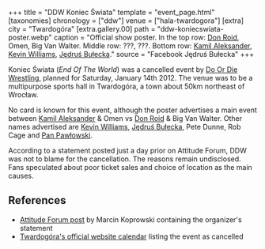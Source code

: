 +++
title = "DDW Koniec Świata"
template = "event_page.html"
[taxonomies]
chronology = ["ddw"]
venue = ["hala-twardogora"]
[extra]
city = "Twardogóra"
[extra.gallery.00]
path = "ddw-koniecswiata-poster.webp"
caption = "Official show poster. In the top row: [Don Roid](@/w/don-roid.md), Omen, Big Van Walter. Middle row: ???, ???. Bottom row: [Kamil Aleksander](@/w/kamil-aleksander.md), [Kevin Williams](@/w/kevin-williams.md), [Jędruś Bułecka](@/w/jedrus-bulecka.md)."
source = "Facebook Jędruś Bułecka"
+++

Koniec Świata (_End Of The World_) was a cancelled event by [Do Or Die Wrestling](@/o/ddw.md), planned for Saturday, January 14th 2012. The venue was to be a multipurpose sports hall in Twardogóra, a town about 50km northeast of Wrocław.

No card is known for this event, although the poster advertises a main event between [Kamil Aleksander](@/w/kamil-aleksander.md) & Omen vs [Don Roid](@/w/don-roid.md) & Big Van Walter. Other names advertised are [Kevin Williams](@/w/kevin-williams.md), [Jędruś Bułecka](@/w/jedrus-bulecka.md), Pete Dunne, Rob Cage and [Pan Pawłowski](@/w/pan-pawlowski.md).

According to a statement posted just a day prior on Attitude Forum, DDW was not to blame for the cancellation. The reasons remain undisclosed. Fans speculated about poor ticket sales and choice of location as the main causes.

## References

* [Attitude Forum post](https://www.wrestling.pl/news-oswiadczenie-orgazniatora-dotyczace-odwolania.html) by Marcin Koprowski containing the organizer's statement
* [Twardogóra's official website calendar](http://pl.twardogora.pl/index.php/kalendarzwydarzen?task=view_detail&agid=207&year=2012&month=1&day=14) listing the event as cancelled

